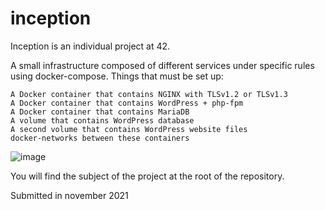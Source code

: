 # inception

Inception is an individual project at 42.

A small infrastructure composed of different services under specific rules using docker-compose.
Things that must be set up:

    A Docker container that contains NGINX with TLSv1.2 or TLSv1.3
    A Docker container that contains WordPress + php-fpm
    A Docker container that contains MariaDB
    A volume that contains WordPress database
    A second volume that contains WordPress website files
    docker-networks between these containers
    
![image](https://user-images.githubusercontent.com/71769427/147575722-9f0fe636-302d-4af1-bb7f-a27f8829108a.png)

You will find the subject of the project at the root of the repository.

Submitted in november 2021
